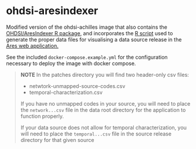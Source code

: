 # ohdsi-aresindexer

Modified version of the ohdsi-achilles image that also contains the
[OHDSI/AresIndexer R package](https://github.com/OHDSI/AresIndexer), and
incorporates the [R script](https://github.com/OHDSI/Ares/blob/main/docs/index.md)
used to generate the proper data files for visualising a data source release in
the [Ares web application.](https://github.com/edencehealth/ohdsi-ares)

See the included `docker-compose.example.yml` for the configuration necessary
to deploy the image with docker compose.

> **NOTE** In the patches directory you will find two header-only csv files:
>
> - netwtork-unmapped-source-codes.csv
> - temporal-characterization.csv
>
> If you have no unmapped codes in your source, you will need to place the `network...csv` file in the data root directory for the application to function properly.
>
> If your data source does not allow for temporal characterization, you will need to place the `temporal...csv` file in the source release directory for that given source

